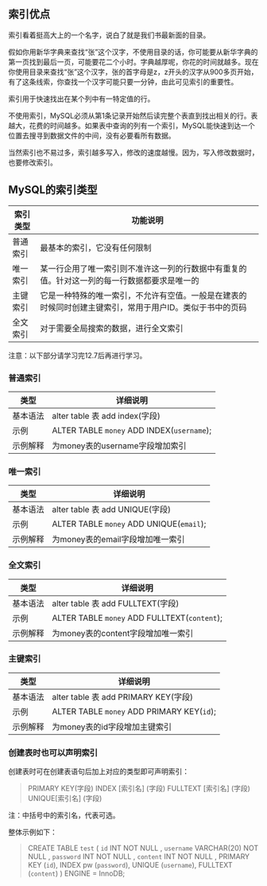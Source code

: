 ## 索引优点

索引看着挺高大上的一个名字，说白了就是我们书最新面的目录。

假如你用新华字典来查找“张”这个汉字，不使用目录的话，你可能要从新华字典的第一页找到最后一页，可能要花二个小时。字典越厚呢，你花的时间就越多。现在你使用目录来查找“张”这个汉字，张的首字母是z，z开头的汉字从900多页开始，有了这条线索，你查找一个汉字可能只要一分钟，由此可见索引的重要性。


索引用于快速找出在某个列中有一特定值的行。

不使用索引，MySQL必须从第1条记录开始然后读完整个表直到找出相关的行。表越大，花费的时间越多。如果表中查询的列有一个索引，MySQL能快速到达一个位置去搜寻到数据文件的中间，没有必要看所有数据。

当然索引也不易过多，索引越多写入，修改的速度越慢。因为，写入修改数据时，也要修改索引。



## MySQL的索引类型


|  索引类型  | 功能说明   |
| -- | -- |
|  普通索引   | 最基本的索引，它没有任何限制   |
| 唯一索引   | 某一行企用了唯一索引则不准许这一列的行数据中有重复的值。针对这一列的每一行数据都要求是唯一的  |
|  主键索引  | 它是一种特殊的唯一索引，不允许有空值。一般是在建表的时候同时创建主键索引，常用于用户ID。类似于书中的页码  |
|  全文索引  |  对于需要全局搜索的数据，进行全文索引  |


注意：以下部分请学习完12.7后再进行学习。

### 普通索引


| 类型   | 详细说明   |
| -- | -- |
|  基本语法  |  alter table 表  add index(字段)   |
| 示例   |  ALTER TABLE `money` ADD INDEX(`username`);  |
| 示例解释 | 为money表的username字段增加索引 |

### 唯一索引
| 类型   | 详细说明   |
| -- | -- |
|  基本语法  |  alter table 表  add UNIQUE(字段)   |
| 示例   |  ALTER TABLE `money` ADD UNIQUE(`email`);  |
| 示例解释 | 为money表的email字段增加唯一索引 |

### 全文索引

| 类型   | 详细说明   |
| -- | -- |
|  基本语法  |  alter table 表  add FULLTEXT(字段)   |
| 示例   |  ALTER TABLE `money` ADD FULLTEXT(`content`);  |
| 示例解释 | 为money表的content字段增加唯一索引 |

### 主键索引

| 类型   | 详细说明   |
| -- | -- |
|  基本语法  |  alter table 表  add PRIMARY KEY(字段)   |
| 示例   |  ALTER TABLE `money` ADD PRIMARY KEY(`id`);  |
| 示例解释 | 为money表的id字段增加主键索引 |

### 创建表时也可以声明索引

创建表时可在创建表语句后加上对应的类型即可声明索引：


> PRIMARY KEY(字段) 
> INDEX [索引名] (字段)
> FULLTEXT [索引名] (字段)
> UNIQUE[索引名] (字段)

注：中括号中的索引名，代表可选。


整体示例如下：
> CREATE TABLE `test` (
    `id` INT NOT NULL , 
    `username` VARCHAR(20) NOT NULL , 
    `password` INT NOT NULL , 
    `content` INT NOT NULL , 
    PRIMARY KEY (`id`), 
    INDEX pw (`password`), 
    UNIQUE (`username`),
    FULLTEXT (`content`)
) ENGINE = InnoDB;



